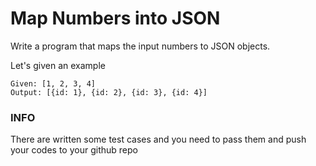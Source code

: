 # Map Numbers into JSON

Write a program that maps the input numbers to JSON objects.

Let's given an example

```
Given: [1, 2, 3, 4]
Output: [{id: 1}, {id: 2}, {id: 3}, {id: 4}]
```

### INFO

There are written some test cases and you need to pass them and push your codes to your github repo
